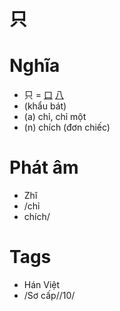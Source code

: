 # 只

# Nghĩa
* 只 = [口](口.md) [八](八.md)
* (khẩu bát)
* (a) chỉ, chỉ một
* (n) chích (đơn chiếc)

# Phát âm
* Zhǐ
*  /chỉ
*  chích/

# Tags
* Hán Việt
*  /Sơ cấp//10/

